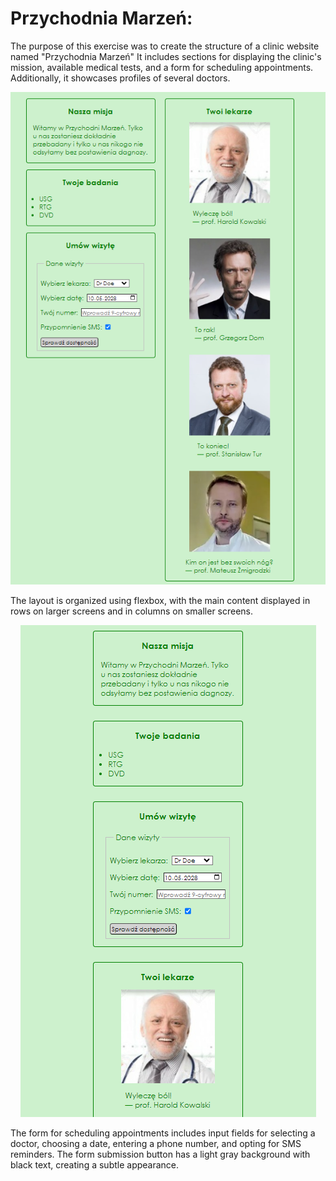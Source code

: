# Przychodnia Marzeń:

The purpose of this exercise was to create the structure of a clinic website named "Przychodnia Marzeń" It includes sections for displaying the clinic's mission, available medical tests, and a form for scheduling appointments. Additionally, it showcases profiles of several doctors.

<p align="center">
  <img src="Images/readme01.PNG" alt="clinic-image" />
</p>

The layout is organized using flexbox, with the main content displayed in rows on larger screens and in columns on smaller screens.

<p align="center">
  <img src="Images/readme02.PNG" alt="clinic-image" />
</p>

The form for scheduling appointments includes input fields for selecting a doctor, choosing a date, entering a phone number, and opting for SMS reminders. The form submission button has a light gray background with black text, creating a subtle appearance.
